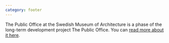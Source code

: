 ```yaml
---
category: footer
---
```


The Public Office at the Swedish Museum of Architecture is a phase of the long-term development project The Public Office. You can [read more about it here](http://thepublicoffice.se).